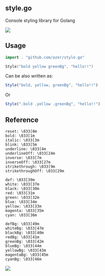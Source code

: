 ## style.go

Console styling library for Golang

![](https://dl.dropboxusercontent.com/s/7ih6ola2zj3ay4r/stylego.png)

## Usage

```go
import . "github.com/azer/style.go"

Style("bold yellow greenBg", "hello!!")
```

Can be also written as:

```js
Style("bold, yellow, greenBg", "hello!!")
```

Or

```js
Style(".bold .yellow .greenBg", "hello!!")
```

## Reference

```
reset: \033[0m
bold: \033[1m
italic: \033[3m
blink: \033[5m
underline: \033[4m
underlineOff: \033[24m
inverse: \033[7m
inverseOff: \033[27m
strikethrough: \033[9m
strikethroughOff: \033[29m

def: \033[39m
white: \033[37m
black: \033[30m
red: \033[31m
green: \033[32m
blue: \033[34m
yellow: \033[33m
magenta: \033[35m
cyan: \033[36m

defBg: \033[49m
whiteBg: \033[47m
blackBg: \033[40m
redBg: \033[41m
greenBg: \033[42m
blueBg: \033[44m
yellowBg: \033[43m
magentaBg: \033[45m
cyanBg: \033[46m
```

![](https://dl.dropbox.com/s/9q2p5mrqnajys22/npmel.jpg)
